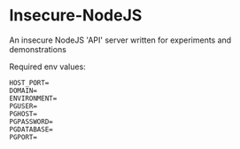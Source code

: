 # Insecure-NodeJS

An insecure NodeJS 'API' server written for experiments and demonstrations

Required env values:

```
HOST_PORT=
DOMAIN=
ENVIRONMENT=
PGUSER=
PGHOST=
PGPASSWORD=
PGDATABASE=
PGPORT=
```
